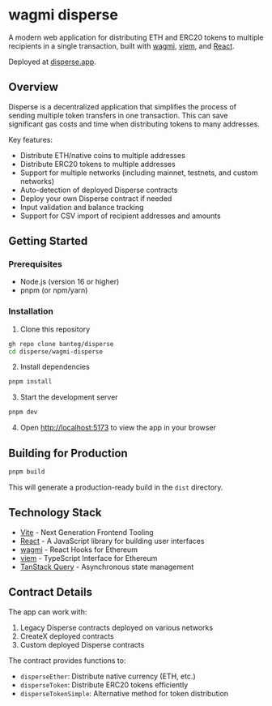 # wagmi disperse

A modern web application for distributing ETH and ERC20 tokens to multiple recipients in a single transaction, built with [wagmi](https://wagmi.sh/), [viem](https://viem.sh/), and [React](https://react.dev/).

Deployed at [disperse.app](https://disperse.app/).

## Overview

Disperse is a decentralized application that simplifies the process of sending multiple token transfers in one transaction. This can save significant gas costs and time when distributing tokens to many addresses.

Key features:
- Distribute ETH/native coins to multiple addresses
- Distribute ERC20 tokens to multiple addresses
- Support for multiple networks (including mainnet, testnets, and custom networks)
- Auto-detection of deployed Disperse contracts
- Deploy your own Disperse contract if needed
- Input validation and balance tracking
- Support for CSV import of recipient addresses and amounts

## Getting Started

### Prerequisites

- Node.js (version 16 or higher)
- pnpm (or npm/yarn)

### Installation

1. Clone this repository
```bash
gh repo clone banteg/disperse
cd disperse/wagmi-disperse
```

2. Install dependencies
```bash
pnpm install
```

3. Start the development server
```bash
pnpm dev
```

4. Open [http://localhost:5173](http://localhost:5173) to view the app in your browser

## Building for Production

```bash
pnpm build
```

This will generate a production-ready build in the `dist` directory.

## Technology Stack

- [Vite](https://vitejs.dev/) - Next Generation Frontend Tooling
- [React](https://react.dev/) - A JavaScript library for building user interfaces
- [wagmi](https://wagmi.sh/) - React Hooks for Ethereum
- [viem](https://viem.sh/) - TypeScript Interface for Ethereum
- [TanStack Query](https://tanstack.com/query) - Asynchronous state management

## Contract Details

The app can work with:

1. Legacy Disperse contracts deployed on various networks
2. CreateX deployed contracts
3. Custom deployed Disperse contracts

The contract provides functions to:
- `disperseEther`: Distribute native currency (ETH, etc.)
- `disperseToken`: Distribute ERC20 tokens efficiently
- `disperseTokenSimple`: Alternative method for token distribution
